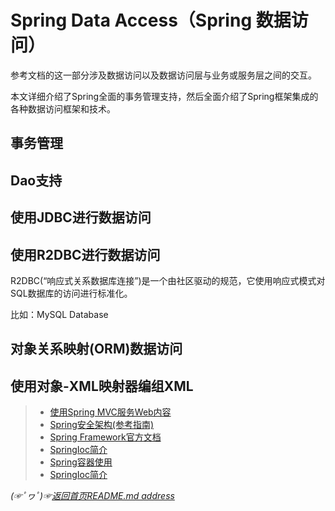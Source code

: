# Spring Data Access（Spring 数据访问）

参考文档的这一部分涉及数据访问以及数据访问层与业务或服务层之间的交互。

本文详细介绍了Spring全面的事务管理支持，然后全面介绍了Spring框架集成的各种数据访问框架和技术。


## 事务管理


## Dao支持


## 使用JDBC进行数据访问

## 使用R2DBC进行数据访问
R2DBC(“响应式关系数据库连接”)是一个由社区驱动的规范，它使用响应式模式对SQL数据库的访问进行标准化。

比如：MySQL Database

## 对象关系映射(ORM)数据访问


## 使用对象-XML映射器编组XML



> * [使用Spring MVC服务Web内容](https://spring.io/guides/gs/serving-web-content/)
> * [Spring安全架构(参考指南)](https://spring.io/guides/topicals/spring-security-architecture/)
> * [Spring Framework官方文档](https://spring.io/projects/spring-framework)
> * [SpringIoc简介](https://github.com/fredomli/java-standard/blob/main/docs/spring/spring/core/SpringIoc容器.md)
> * [Spring容器使用](https://github.com/fredomli/java-standard/blob/main/docs/spring/spring/core/Spring容器使用.md)
> * [SpringIoc简介](https://github.com/fredomli/java-standard/blob/main/docs/spring/spring/core/SpringIoc容器.md)


*(☞ﾟヮﾟ)☞[返回首页README.md address](https://github.com/fredomli/java-standard)*
